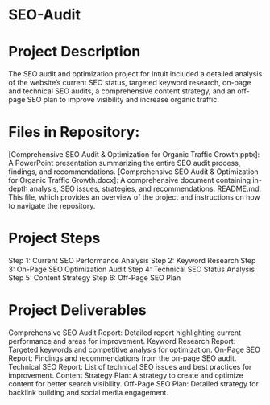 # SEO-Audit

# Project Description
The SEO audit and optimization project for Intuit included a detailed analysis of the website’s current SEO status, targeted keyword research, on-page and technical SEO audits, a comprehensive content strategy, and an off-page SEO plan to improve visibility and increase organic traffic.

# Files in Repository: 
[Comprehensive SEO Audit & Optimization for Organic Traffic Growth.pptx]: A PowerPoint presentation summarizing the entire SEO audit process, findings, and recommendations.
[Comprehensive SEO Audit & Optimization for Organic Traffic Growth.docx]: A comprehensive document containing in-depth analysis, SEO issues, strategies, and recommendations.
README.md: This file, which provides an overview of the project and instructions on how to navigate the repository.

# Project Steps
Step 1: Current SEO Performance Analysis
Step 2: Keyword Research
Step 3: On-Page SEO Optimization Audit
Step 4: Technical SEO Status Analysis
Step 5: Content Strategy
Step 6: Off-Page SEO Plan

# Project Deliverables
Comprehensive SEO Audit Report: Detailed report highlighting current performance and areas for improvement.
Keyword Research Report: Targeted keywords and competitive analysis for optimization.
On-Page SEO Report: Findings and recommendations from the on-page SEO audit.
Technical SEO Report: List of technical SEO issues and best practices for improvement.
Content Strategy Plan: A strategy to create and optimize content for better search visibility.
Off-Page SEO Plan: Detailed strategy for backlink building and social media engagement.
